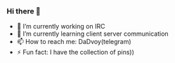### Hi there 👋

<!--
**DaDvoy/DaDvoy** is a ✨ _special_ ✨ repository because its `README.md` (this file) appears on your GitHub profile.

Here are some ideas to get you started:
-->
- 🔭 I’m currently working on IRC
- 🌱 I’m currently learning client server communication
- 📫 How to reach me: DaDvoy(telegram)
- ⚡ Fun fact: I have the collection of pins))
<!--/
- 👯 I’m looking to collaborate on ...
- 🤔 I’m looking for help with ...
- 💬 Ask me about ...
- 📫 How to reach me: ...
- 😄 Pronouns: ...
-->

<!--/
[![jaeskim's 42 stats](https://badge42.herokuapp.com/api/stats/lmushroo?lightmode=true)](https://github.com/DaDvoy)
-->

